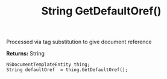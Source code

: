 ﻿---
uid: crmscript_ref_NSDocumentTemplateEntity_GetDefaultOref
title: String GetDefaultOref()
intellisense: NSDocumentTemplateEntity.GetDefaultOref
keywords: NSDocumentTemplateEntity, GetDefaultOref
so.topic: reference
---

Processed via tag substitution to give document reference

**Returns:** String


```crmscript
NSDocumentTemplateEntity thing;
String defaultOref  = thing.GetDefaultOref();
```


